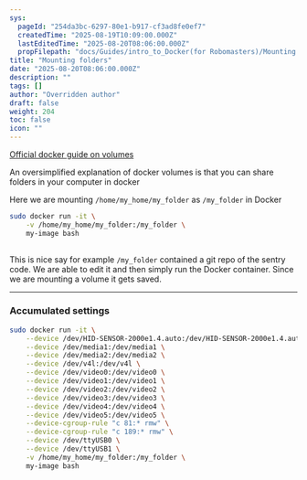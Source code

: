 ```yaml
---
sys:
  pageId: "254da3bc-6297-80e1-b917-cf3ad8fe0ef7"
  createdTime: "2025-08-19T10:09:00.000Z"
  lastEditedTime: "2025-08-20T08:06:00.000Z"
  propFilepath: "docs/Guides/intro_to_Docker(for Robomasters)/Mounting folders.md"
title: "Mounting folders"
date: "2025-08-20T08:06:00.000Z"
description: ""
tags: []
author: "Overridden author"
draft: false
weight: 204
toc: false
icon: ""
---
```


[Official docker guide on volumes](https://docs.docker.com/engine/storage/volumes/)

An oversimplified explanation of docker volumes is that you can share folders in your computer in docker

Here we are mounting `/home/my_home/my_folder` as `/my_folder` in Docker

```bash
sudo docker run -it \
	-v /home/my_home/my_folder:/my_folder \
	my-image bash
	
```

This is nice say for example `/my_folder` contained a git repo of the sentry code. We are able to edit it and then simply run the Docker container. Since we are mounting a volume it gets saved. 

---

### Accumulated settings

```bash
sudo docker run -it \
	--device /dev/HID-SENSOR-2000e1.4.auto:/dev/HID-SENSOR-2000e1.4.auto \
	--device /dev/media1:/dev/media1 \
	--device /dev/media2:/dev/media2 \
	--device /dev/v4l:/dev/v4l \
	--device /dev/video0:/dev/video0 \
	--device /dev/video1:/dev/video1 \
	--device /dev/video2:/dev/video2 \
	--device /dev/video3:/dev/video3 \
	--device /dev/video4:/dev/video4 \
	--device /dev/video5:/dev/video5 \
	--device-cgroup-rule "c 81:* rmw" \
	--device-cgroup-rule "c 189:* rmw" \
	--device /dev/ttyUSB0 \
	--device /dev/ttyUSB1 \
	-v /home/my_home/my_folder:/my_folder \
	my-image bash
	
```
